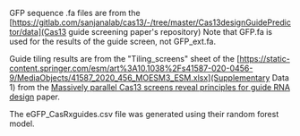 GFP sequence .fa files are from the [https://gitlab.com/sanjanalab/cas13/-/tree/master/Cas13designGuidePredictor/data](Cas13 guide screening paper's repository)
    Note that GFP.fa is used for the results of the guide screen, not GFP_ext.fa. 

Guide tiling results are from the "Tiling_screens" sheet of the [https://static-content.springer.com/esm/art%3A10.1038%2Fs41587-020-0456-9/MediaObjects/41587_2020_456_MOESM3_ESM.xlsx](Supplementary Data 1) from the [Massively parallel Cas13 screens reveal principles for guide RNA design](https://www.nature.com/articles/s41587-020-0456-9) paper.

The eGFP_CasRxguides.csv file was generated using their random forest model. 

